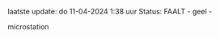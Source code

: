 laatste update: 
do 11-04-2024  1:38   uur 
Status: FAALT - geel - 
<div class="service Y">microstation</div>